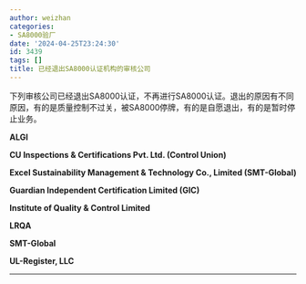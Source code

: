 ```yaml
---
author: weizhan
categories:
- SA8000验厂
date: '2024-04-25T23:24:30'
id: 3439
tags: []
title: 已经退出SA8000认证机构的审核公司
---
```


下列审核公司已经退出SA8000认证，不再进行SA8000认证。退出的原因有不同原因，有的是质量控制不过关，被SA8000停牌，有的是自愿退出，有的是暂时停止业务。

**ALGI**

**CU Inspections & Certifications Pvt. Ltd. (Control Union)**

**Excel Sustainability Management & Technology Co., Limited (SMT-Global)**

**Guardian Independent Certification Limited (GIC)**

**Institute of Quality & Control Limited**

**LRQA**

**SMT-Global**

**UL-Register, LLC**

* * *

